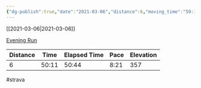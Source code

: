 ```yaml
---
{"dg-publish":true,"date":"2021-03-06","distance":6,"moving_time":"50:11","elapsed_time":"50:44","pace":"8:21","total_elevation_gain":357,"url":"https://www.strava.com/activities/4907827255","permalink":"/01-personal/strava/2021-03-06-evening-run/","dgPassFrontmatter":true}
---
```



[[2021-03-06\|2021-03-06]]

[Evening Run](https://www.strava.com/activities/4907827255)

| Distance | Time  | Elapsed Time | Pace | Elevation |
| -------- | ----- | ------------ | ---- | --------- |
| 6        | 50:11 | 50:44        | 8:21 | 357       |




#strava
